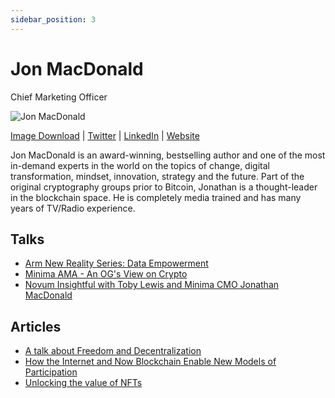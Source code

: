 ```yaml
---
sidebar_position: 3
---
```


# Jon MacDonald
Chief Marketing Officer

![Jon MacDonald](/img/poeple/Jon.png)

[Image Download](/img/poeple/Jon.png) | [Twitter](https://twitter.com/jmacdonald) | [LinkedIn](https://www.linkedin.com/in/jonathanmacdonald/) | [Website](https://jonathanmacdonald.com)
 
Jon MacDonald is an award-winning, bestselling author and one of the most in-demand experts in the world on the topics of change, digital transformation, mindset, innovation, strategy and the future. Part of the original cryptography groups prior to Bitcoin, Jonathan is a thought-leader in the blockchain space. He is completely media trained and has many years of TV/Radio experience.
 
## Talks
 
- [Arm New Reality Series: Data Empowerment](https://www.youtube.com/watch?v=XJKROBmF2GQ) 
- [Minima AMA - An OG's View on Crypto](https://www.youtube.com/watch?v=4hLwienHnZE)
- [Novum Insightful with Toby Lewis and Minima CMO Jonathan MacDonald](https://open.spotify.com/episode/7holeTPySCOrAgpOmKspQL?si=p-FB5ZJVRJCI_I9KbNB1GQ&nd=1)
 
 
## Articles
 
- [A talk about Freedom and Decentralization](https://minima.global/blog/a-talk-about-freedom-and-decentralization)
- [How the Internet and Now Blockchain Enable New Models of Participation](https://minima.global/blog/how-the-internet-and-now-blockchain-enable-new-models-of-participation)
- [Unlocking the value of NFTs](https://minima.global/blog/unlocking-the-value-of-nfts)
 
